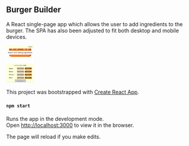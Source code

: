 

## Burger Builder
A React single-page app which allows the user to add ingredients to the burger. 
The SPA has also been adjusted to fit both desktop and mobile devices.

<img src="src/assets/images/mobiledevscreen.png" width ="75" height ="100">


This project was bootstrapped with [Create React App](https://github.com/facebook/create-react-app).

#### `npm start`

Runs the app in the development mode.<br />
Open [http://localhost:3000](http://localhost:3000) to view it in the browser.

The page will reload if you make edits.<br />

